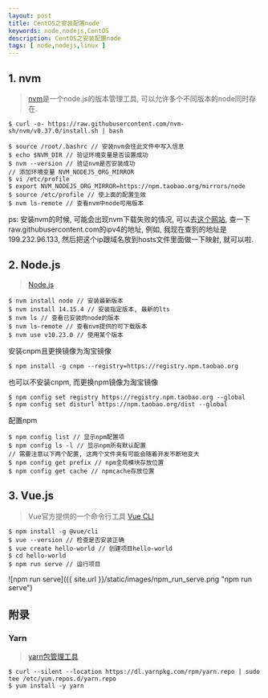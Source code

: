 ```yaml
---
layout: post
title: CentOS之安装配置node
keywords: node,nodejs,CentOS
description: CentOS之安装配置node
tags: [ node,nodejs,linux ]
---
```


## 1. nvm
> [nvm](https://github.com/nvm-sh/nvm)是一个node.js的版本管理工具, 可以允许多个不同版本的node同时存在.

```
$ curl -o- https://raw.githubusercontent.com/nvm-sh/nvm/v0.37.0/install.sh | bash
```
```
$ source /root/.bashrc // 安装nvm会往此文件中写入信息
$ echo $NVM_DIR // 验证环境变量是否设置成功
$ nvm --version // 验证nvm是否安装成功
// 添加环境变量 NVM_NODEJS_ORG_MIRROR
$ vi /etc/profile
$ export NVM_NODEJS_ORG_MIRROR=https://npm.taobao.org/mirrors/node
$ source /etc/profile // 使上面的配置生效
$ nvm ls-remote // 查看nvm中node可用版本
```

ps: 安装nvm的时候, 可能会出现nvm下载失败的情况, 可以去[这个网站](https://www.ipaddress.com), 查一下raw.githubusercontent.com的ipv4的地址, 例如, 我现在查到的地址是199.232.96.133, 然后把这个ip跟域名放到hosts文件里面做一下映射, 就可以啦.


## 2. Node.js
> [Node.js](https://nodejs.org/zh-cn/)

```
$ nvm install node // 安装最新版本
$ nvm install 14.15.4 // 安装指定版本, 最新的lts
$ nvm ls // 查看已安装的node的版本
$ nvm ls-remote // 查看nvm提供的可下载版本
$ nvm use v10.23.0 // 使用某个版本
```

安装cnpm且更换镜像为淘宝镜像
```
$ npm install -g cnpm --registry=https://registry.npm.taobao.org
```

也可以不安装cnpm, 而更换npm镜像为淘宝镜像
```
$ npm config set registry https://registry.npm.taobao.org --global
$ npm config set disturl https://npm.taobao.org/dist --global
```

配置npm
```
$ npm config list // 显示npm配置项
$ npm config ls -l // 显示npm所有默认配置
// 需要注意以下两个配置, 这两个文件夹有可能会随着开发不断地变大
$ npm config get prefix // npm全局模块存放位置
$ npm config get cache // npmcache存放位置
```

## 3. Vue.js
> Vue官方提供的一个命令行工具 [Vue CLI](https://cli.vuejs.org/zh/guide/)

```
$ npm install -g @vue/cli
$ vue --version // 检查是否安装正确
$ vue create hello-world // 创建项目hello-world
$ cd hello-world
$ npm run serve // 运行项目
```
![npm run serve]({{ site.url }}/static/images/npm_run_serve.png "npm run serve")

## 附录

### Yarn
> [yarn包管理工具](https://classic.yarnpkg.com/zh-Hans/)

```
$ curl --silent --location https://dl.yarnpkg.com/rpm/yarn.repo | sudo tee /etc/yum.repos.d/yarn.repo
$ yum install -y yarn
```